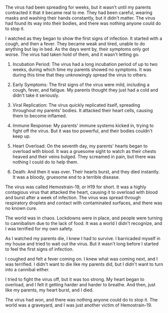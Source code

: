 The virus had been spreading for weeks, but it wasn't until my parents contracted it that it became real to me. They had been careful, wearing masks and washing their hands constantly, but it didn't matter. The virus had found its way into their bodies, and there was nothing anyone could do to stop it.

I watched as they began to show the first signs of infection. It started with a cough, and then a fever. They became weak and tired, unable to do anything but lay in bed. As the days went by, their symptoms only got worse. The virus had taken hold of them, and it wasn't letting go.

1. Incubation Period: The virus had a long incubation period of up to two weeks, during which time my parents showed no symptoms. It was during this time that they unknowingly spread the virus to others.

2. Early Symptoms: The first signs of the virus were mild, including a cough, fever, and fatigue. My parents thought they just had a cold and didn't take it seriously.

3. Viral Replication: The virus quickly replicated itself, spreading throughout my parents' bodies. It attacked their heart cells, causing them to become inflamed.

4. Immune Response: My parents' immune systems kicked in, trying to fight off the virus. But it was too powerful, and their bodies couldn't keep up.

5. Heart Overload: On the seventh day, my parents' hearts began to overload with blood. It was a gruesome sight to watch as their chests heaved and their veins bulged. They screamed in pain, but there was nothing I could do to help them.

6. Death: And then it was over. Their hearts burst, and they died instantly. It was a bloody, gruesome end to a terrible disease.

The virus was called Hemostrain-19, or H19 for short. It was a highly contagious virus that attacked the heart, causing it to overload with blood and burst after a week of infection. The virus was spread through respiratory droplets and contact with contaminated surfaces, and there was no known cure.

The world was in chaos. Lockdowns were in place, and people were turning to cannibalism due to the lack of food. It was a world I didn't recognize, and I was terrified for my own safety.

As I watched my parents die, I knew I had to survive. I barricaded myself in my house and tried to wait out the virus. But it wasn't long before I started to feel the first signs of infection.

I coughed and felt a fever coming on. I knew what was coming next, and I was terrified. I didn't want to die like my parents did, but I didn't want to turn into a cannibal either.

I tried to fight the virus off, but it was too strong. My heart began to overload, and I felt it getting harder and harder to breathe. And then, just like my parents, my heart burst, and I died.

The virus had won, and there was nothing anyone could do to stop it. The world was a graveyard, and I was just another victim of Hemostrain-19.